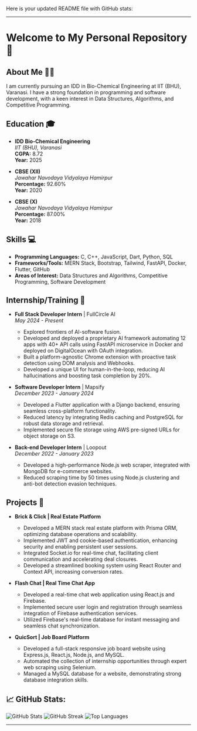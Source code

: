 Here is your updated README file with GitHub stats:

---

# Welcome to My Personal Repository 🎉

## About Me 👨‍🎓
I am currently pursuing an IDD in Bio-Chemical Engineering at IIT (BHU), Varanasi. I have a strong foundation in programming and software development, with a keen interest in Data Structures, Algorithms, and Competitive Programming.

## Education 🎓
- **IDD Bio-Chemical Engineering**  
  *IIT (BHU), Varanasi*  
  **CGPA:** 8.72  
  **Year:** 2025

- **CBSE (XII)**  
  *Jawahar Navodaya Vidyalaya Hamirpur*  
  **Percentage:** 92.60%  
  **Year:** 2020

- **CBSE (X)**  
  *Jawahar Navodaya Vidyalaya Hamirpur*  
  **Percentage:** 87.00%  
  **Year:** 2018

## Skills 💻
- **Programming Languages:** C, C++, JavaScript, Dart, Python, SQL
- **Frameworks/Tools:** MERN Stack, Bootstrap, Tailwind, FastAPI, Docker, Flutter, GitHub
- **Areas of Interest:** Data Structures and Algorithms, Competitive Programming, Software Development

## Internship/Training 💼
- **Full Stack Developer Intern** | FullCircle AI  
  *May 2024 - Present*  
  - Explored frontiers of AI-software fusion.
  - Developed and deployed a proprietary AI framework automating 12 apps with 40+ API calls using FastAPI microservice in Docker and deployed on DigitalOcean with OAuth integration.
  - Built a platform-agnostic Chrome extension with proactive task detection using DOM analysis and Webhooks.
  - Developed a unique UI for human-in-the-loop, reducing AI hallucinations and boosting task completion by 20%.

- **Software Developer Intern** | Mapsify  
  *December 2023 - January 2024*  
  - Developed a Flutter application with a Django backend, ensuring seamless cross-platform functionality.
  - Reduced latency by integrating Redis caching and PostgreSQL for robust data storage and retrieval.
  - Implemented secure file storage using AWS pre-signed URLs for object storage on S3.

- **Back-end Developer Intern** | Loopout  
  *December 2022 - January 2023*  
  - Developed a high-performance Node.js web scraper, integrated with MongoDB for e-commerce websites.
  - Reduced scraping time by 50 times using Node.js clustering and anti-bot detection evasion techniques.

## Projects 🚀
- **Brick & Click | Real Estate Platform**  
  - Developed a MERN stack real estate platform with Prisma ORM, optimizing database operations and scalability.
  - Implemented JWT and cookie-based authentication, enhancing security and enabling persistent user sessions.
  - Integrated Socket.io for real-time chat, facilitating client communication and accelerating deal closures.
  - Developed a streamlined booking system using React Router and Context API, increasing conversion rates.

- **Flash Chat | Real Time Chat App**  
  - Developed a real-time chat web application using React.js and Firebase.
  - Implemented secure user login and registration through seamless integration of Firebase authentication services.
  - Utilized Firebase's real-time database for instant messaging and seamless chat synchronization.

- **QuicSort | Job Board Platform**  
  - Developed a full-stack responsive job board website using Express.js, React.js, Node.js, and MySQL.
  - Automated the collection of internship opportunities through expert web scraping using Selenium.
  - Managed a MySQL database for a website, demonstrating strong database integration skills.

## 📈 GitHub Stats:
![GitHub Stats](https://github-readme-stats.vercel.app/api?username=ksahil693&theme=dark&hide_border=false&include_all_commits=true&count_private=true)
![GitHub Streak](https://github-readme-streak-stats.herokuapp.com/?user=ksahil693&theme=dark&hide_border=false)
![Top Languages](https://github-readme-stats.vercel.app/api/top-langs/?username=ksahil693&theme=dark&hide_border=false&include_all_commits=true&count_private=true&layout=compact)

---
